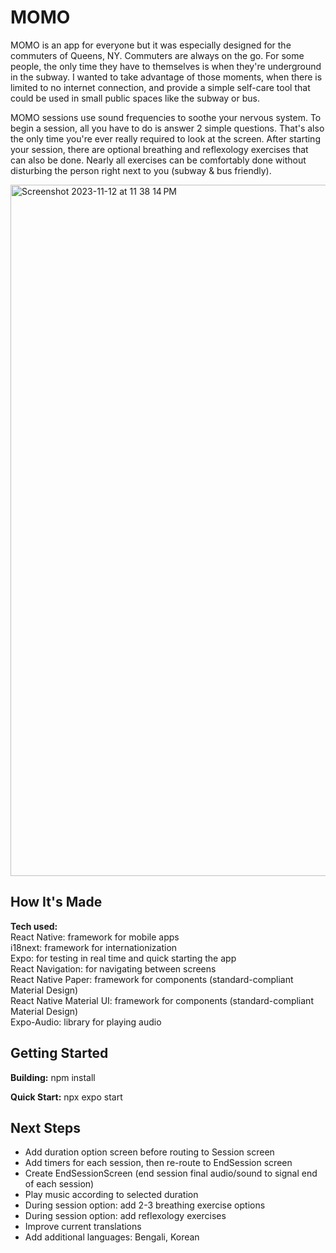 # MOMO

MOMO is an app for everyone but it was especially designed for the commuters of Queens, NY. Commuters are always on the go. For some people, the only time they have to themselves is when they're underground in the subway. I wanted to take advantage of those moments, when there is limited to no internet connection, and provide a simple self-care tool that could be used in small public spaces like the subway or bus.

MOMO sessions use sound frequencies to soothe your nervous system. To begin a session, all you have to do is answer 2 simple questions. That's also the only time you're ever really required to look at the screen. After starting your session, there are optional breathing and reflexology exercises that can also be done. Nearly all exercises can be comfortably done without disturbing the person right next to you (subway & bus friendly).


<img width="1106" alt="Screenshot 2023-11-12 at 11 38 14 PM" src="https://github.com/jazfeijoo/Momo/assets/61634471/84d0a3c6-3991-41ae-8aea-49bb316f39ee">


## How It's Made

**Tech used:**\
React Native: framework for mobile apps\
i18next: framework for internationization\
Expo: for testing in real time and quick starting the app\
React Navigation: for navigating between screens\
React Native Paper: framework for components (standard-compliant Material Design)\
React Native Material UI: framework for components (standard-compliant Material Design)\
Expo-Audio: library for playing audio

## Getting Started

**Building:**
npm install

**Quick Start:**
npx expo start

## Next Steps

- Add duration option screen before routing to Session screen
- Add timers for each session, then re-route to EndSession screen
- Create EndSessionScreen (end session final audio/sound to signal end of each session)
- Play music according to selected duration
- During session option: add 2-3 breathing exercise options
- During session option: add reflexology exercises
- Improve current translations 
- Add additional languages: Bengali, Korean
